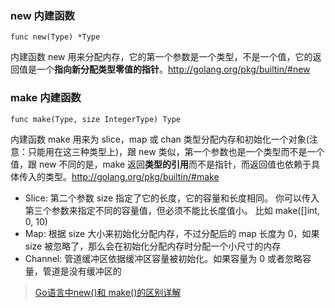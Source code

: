 ### new 内建函数
```
func new(Type) *Type
```
内建函数 new 用来分配内存，它的第一个参数是一个类型，不是一个值，它的返回值是一个**指向新分配类型零值的指针**。http://golang.org/pkg/builtin/#new

### make 内建函数
```
func make(Type, size IntegerType) Type
```
内建函数 make 用来为 slice，map 或 chan 类型分配内存和初始化一个对象(注意：只能用在这三种类型上)，跟 new 类似，第一个参数也是一个类型而不是一个值，跟 new 不同的是，make 返回**类型的引用**而不是指针，而返回值也依赖于具体传入的类型。http://golang.org/pkg/builtin/#make
- Slice: 第二个参数 size 指定了它的长度，它的容量和长度相同。
你可以传入第三个参数来指定不同的容量值，但必须不能比长度值小。
比如 make([]int, 0, 10)
- Map: 根据 size 大小来初始化分配内存，不过分配后的 map 长度为 0，如果 size 被忽略了，那么会在初始化分配内存时分配一个小尺寸的内存
- Channel: 管道缓冲区依据缓冲区容量被初始化。如果容量为 0 或者忽略容量，管道是没有缓冲区的

> [Go语言中new()和 make()的区别详解](https://www.jb51.net/article/56837.htm)